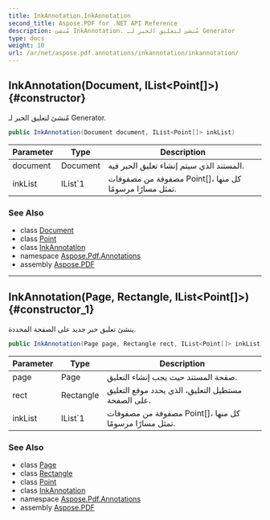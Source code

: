```yaml
---
title: InkAnnotation.InkAnnotation
second_title: Aspose.PDF for .NET API Reference
description: مُنشئ InkAnnotation. مُنشئ لتعليق الحبر لـ Generator
type: docs
weight: 10
url: /ar/net/aspose.pdf.annotations/inkannotation/inkannotation/
---
```

## InkAnnotation(Document, IList&lt;Point[]&gt;) {#constructor}

مُنشئ لتعليق الحبر لـ Generator.

```csharp
public InkAnnotation(Document document, IList<Point[]> inkList)
```

| Parameter | Type | Description |
| --- | --- | --- |
| document | Document | المستند الذي سيتم إنشاء تعليق الحبر فيه. |
| inkList | IList`1 | مصفوفة من مصفوفات Point[]، كل منها تمثل مسارًا مرسومًا. |

### See Also

* class [Document](../../../aspose.pdf/document/)
* class [Point](../../../aspose.pdf/point/)
* class [InkAnnotation](../)
* namespace [Aspose.Pdf.Annotations](../../../aspose.pdf.annotations/)
* assembly [Aspose.PDF](../../../)

---

## InkAnnotation(Page, Rectangle, IList&lt;Point[]&gt;) {#constructor_1}

ينشئ تعليق حبر جديد على الصفحة المحددة.

```csharp
public InkAnnotation(Page page, Rectangle rect, IList<Point[]> inkList)
```

| Parameter | Type | Description |
| --- | --- | --- |
| page | Page | صفحة المستند حيث يجب إنشاء التعليق. |
| rect | Rectangle | مستطيل التعليق، الذي يحدد موقع التعليق على الصفحة. |
| inkList | IList`1 | مصفوفة من مصفوفات Point[]، كل منها تمثل مسارًا مرسومًا. |

### See Also

* class [Page](../../../aspose.pdf/page/)
* class [Rectangle](../../../aspose.pdf/rectangle/)
* class [Point](../../../aspose.pdf/point/)
* class [InkAnnotation](../)
* namespace [Aspose.Pdf.Annotations](../../../aspose.pdf.annotations/)
* assembly [Aspose.PDF](../../../)